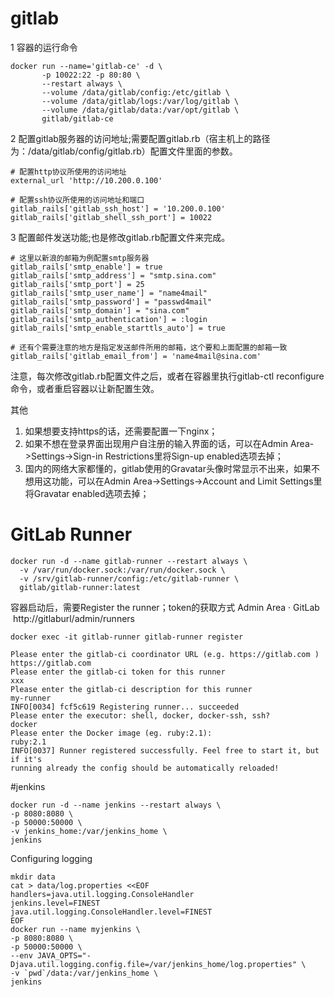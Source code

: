 # gitlab
1 容器的运行命令
```
docker run --name='gitlab-ce' -d \
       -p 10022:22 -p 80:80 \
       --restart always \
       --volume /data/gitlab/config:/etc/gitlab \
       --volume /data/gitlab/logs:/var/log/gitlab \
       --volume /data/gitlab/data:/var/opt/gitlab \
       gitlab/gitlab-ce
```

2 配置gitlab服务器的访问地址;需要配置gitlab.rb（宿主机上的路径为：/data/gitlab/config/gitlab.rb）配置文件里面的参数。

```
# 配置http协议所使用的访问地址
external_url 'http://10.200.0.100'

# 配置ssh协议所使用的访问地址和端口
gitlab_rails['gitlab_ssh_host'] = '10.200.0.100'
gitlab_rails['gitlab_shell_ssh_port'] = 10022
```

3 配置邮件发送功能;也是修改gitlab.rb配置文件来完成。
```
# 这里以新浪的邮箱为例配置smtp服务器
gitlab_rails['smtp_enable'] = true
gitlab_rails['smtp_address'] = "smtp.sina.com"
gitlab_rails['smtp_port'] = 25
gitlab_rails['smtp_user_name'] = "name4mail"
gitlab_rails['smtp_password'] = "passwd4mail"
gitlab_rails['smtp_domain'] = "sina.com"
gitlab_rails['smtp_authentication'] = :login
gitlab_rails['smtp_enable_starttls_auto'] = true

# 还有个需要注意的地方是指定发送邮件所用的邮箱，这个要和上面配置的邮箱一致
gitlab_rails['gitlab_email_from'] = 'name4mail@sina.com'
```
注意，每次修改gitlab.rb配置文件之后，或者在容器里执行gitlab-ctl reconfigure命令，或者重启容器以让新配置生效。

其他

1) 如果想要支持https的话，还需要配置一下nginx； 
2) 如果不想在登录界面出现用户自注册的输入界面的话，可以在Admin Area->Settings->Sign-in Restrictions里将Sign-up enabled选项去掉； 
3) 国内的网络大家都懂的，gitlab使用的Gravatar头像时常显示不出来，如果不想用这功能，可以在Admin Area->Settings->Account and Limit Settings里将Gravatar enabled选项去掉； 

# GitLab Runner
```
docker run -d --name gitlab-runner --restart always \
  -v /var/run/docker.sock:/var/run/docker.sock \
  -v /srv/gitlab-runner/config:/etc/gitlab-runner \
  gitlab/gitlab-runner:latest
```
容器启动后，需要Register the runner；token的获取方式 Admin Area · GitLab  http://gitlaburl/admin/runners
```
docker exec -it gitlab-runner gitlab-runner register

Please enter the gitlab-ci coordinator URL (e.g. https://gitlab.com )
https://gitlab.com
Please enter the gitlab-ci token for this runner
xxx
Please enter the gitlab-ci description for this runner
my-runner
INFO[0034] fcf5c619 Registering runner... succeeded
Please enter the executor: shell, docker, docker-ssh, ssh?
docker
Please enter the Docker image (eg. ruby:2.1):
ruby:2.1
INFO[0037] Runner registered successfully. Feel free to start it, but if it's
running already the config should be automatically reloaded!
```

#jenkins
```
docker run -d --name jenkins --restart always \
-p 8080:8080 \
-p 50000:50000 \
-v jenkins_home:/var/jenkins_home \
jenkins
```
Configuring logging
```
mkdir data
cat > data/log.properties <<EOF
handlers=java.util.logging.ConsoleHandler
jenkins.level=FINEST
java.util.logging.ConsoleHandler.level=FINEST
EOF
docker run --name myjenkins \
-p 8080:8080 \
-p 50000:50000 \
--env JAVA_OPTS="-Djava.util.logging.config.file=/var/jenkins_home/log.properties" \
-v `pwd`/data:/var/jenkins_home \
jenkins
```

